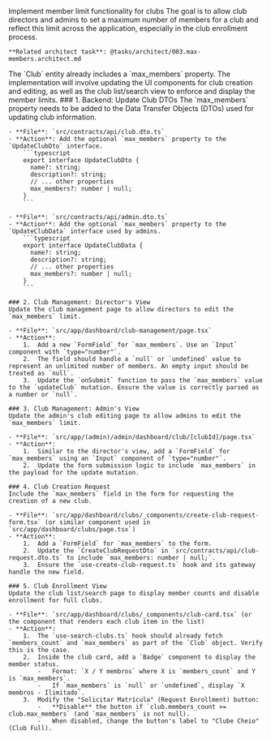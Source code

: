 <task>
    Implement member limit functionality for clubs
</task>

<taskspec>
    The goal is to allow club directors and admins to set a maximum number of members for a club and reflect this limit across the application, especially in the club enrollment process.

    **Related architect task**: @tasks/architect/003.max-members.architect.md

</taskspec>

<context>
    The `Club` entity already includes a `max_members` property. The implementation will involve updating the UI components for club creation and editing, as well as the club list/search view to enforce and display the member limits.
</context>

<implementation>
    ### 1. Backend: Update Club DTOs
    The `max_members` property needs to be added to the Data Transfer Objects (DTOs) used for updating club information.

    - **File**: `src/contracts/api/club.dto.ts`
    - **Action**: Add the optional `max_members` property to the `UpdateClubDto` interface.
        ```typescript
        export interface UpdateClubDto {
          name?: string;
          description?: string;
          // ... other properties
          max_members?: number | null;
        }
        ```

    - **File**: `src/contracts/api/admin.dto.ts`
    - **Action**: Add the optional `max_members` property to the `UpdateClubData` interface used by admins.
        ```typescript
        export interface UpdateClubData {
          name?: string;
          description?: string;
          // ... other properties
          max_members?: number | null;
        }
        ```

    ### 2. Club Management: Director's View
    Update the club management page to allow directors to edit the `max_members` limit.

    - **File**: `src/app/dashboard/club-management/page.tsx`
    - **Action**:
        1.  Add a new `FormField` for `max_members`. Use an `Input` component with `type="number"`.
        2.  The field should handle a `null` or `undefined` value to represent an unlimited number of members. An empty input should be treated as `null`.
        3.  Update the `onSubmit` function to pass the `max_members` value to the `updateClub` mutation. Ensure the value is correctly parsed as a number or `null`.

    ### 3. Club Management: Admin's View
    Update the admin's club editing page to allow admins to edit the `max_members` limit.

    - **File**: `src/app/(admin)/admin/dashboard/club/[clubId]/page.tsx`
    - **Action**:
        1.  Similar to the director's view, add a `FormField` for `max_members` using an `Input` component of `type="number"`.
        2.  Update the form submission logic to include `max_members` in the payload for the update mutation.

    ### 4. Club Creation Request
    Include the `max_members` field in the form for requesting the creation of a new club.

    - **File**: `src/app/dashboard/clubs/_components/create-club-request-form.tsx` (or similar component used in `src/app/dashboard/clubs/page.tsx`)
    - **Action**:
        1.  Add a `FormField` for `max_members` to the form.
        2.  Update the `CreateClubRequestDto` in `src/contracts/api/club-request.dto.ts` to include `max_members: number | null;`.
        3.  Ensure the `use-create-club-request.ts` hook and its gateway handle the new field.

    ### 5. Club Enrollment View
    Update the club list/search page to display member counts and disable enrollment for full clubs.

    - **File**: `src/app/dashboard/clubs/_components/club-card.tsx` (or the component that renders each club item in the list)
    - **Action**:
        1.  The `use-search-clubs.ts` hook should already fetch `members_count` and `max_members` as part of the `Club` object. Verify this is the case.
        2.  Inside the club card, add a `Badge` component to display the member status.
            -   Format: `X / Y membros` where X is `members_count` and Y is `max_members`.
            -   If `max_members` is `null` or `undefined`, display `X membros - Ilimitado`.
        3.  Modify the "Solicitar Matrícula" (Request Enrollment) button:
            -   **Disable** the button if `club.members_count >= club.max_members` (and `max_members` is not null).
            -   When disabled, change the button's label to "Clube Cheio" (Club Full).

</implementation>
